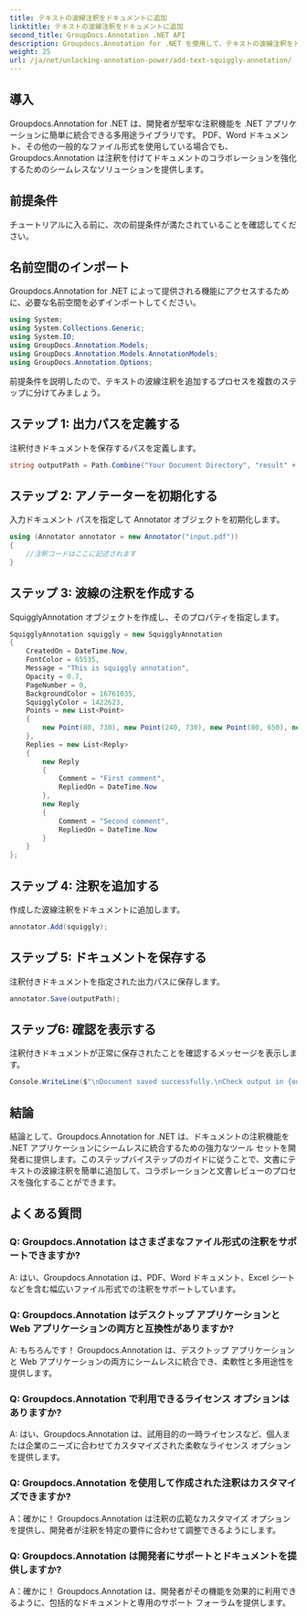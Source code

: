 ```yaml
---
title: テキストの波線注釈をドキュメントに追加
linktitle: テキストの波線注釈をドキュメントに追加
second_title: GroupDocs.Annotation .NET API
description: Groupdocs.Annotation for .NET を使用して、テキストの波線注釈をドキュメントに簡単に追加する方法を学びます。コラボレーションと文書レビューのプロセスを強化します。
weight: 25
url: /ja/net/unlocking-annotation-power/add-text-squiggly-annotation/
---
```

## 導入

Groupdocs.Annotation for .NET は、開発者が堅牢な注釈機能を .NET アプリケーションに簡単に統合できる多用途ライブラリです。 PDF、Word ドキュメント、その他の一般的なファイル形式を使用している場合でも、Groupdocs.Annotation は注釈を付けてドキュメントのコラボレーションを強化するためのシームレスなソリューションを提供します。

## 前提条件

チュートリアルに入る前に、次の前提条件が満たされていることを確認してください。

## 名前空間のインポート

Groupdocs.Annotation for .NET によって提供される機能にアクセスするために、必要な名前空間を必ずインポートしてください。

```csharp
using System;
using System.Collections.Generic;
using System.IO;
using GroupDocs.Annotation.Models;
using GroupDocs.Annotation.Models.AnnotationModels;
using GroupDocs.Annotation.Options;
```

前提条件を説明したので、テキストの波線注釈を追加するプロセスを複数のステップに分けてみましょう。

## ステップ 1: 出力パスを定義する

注釈付きドキュメントを保存するパスを定義します。

```csharp
string outputPath = Path.Combine("Your Document Directory", "result" + Path.GetExtension("input.pdf"));
```

## ステップ 2: アノテーターを初期化する

入力ドキュメント パスを指定して Annotator オブジェクトを初期化します。

```csharp
using (Annotator annotator = new Annotator("input.pdf"))
{
    //注釈コードはここに記述されます
}
```

## ステップ 3: 波線の注釈を作成する

SquigglyAnnotation オブジェクトを作成し、そのプロパティを指定します。

```csharp
SquigglyAnnotation squiggly = new SquigglyAnnotation
{
    CreatedOn = DateTime.Now,
    FontColor = 65535,
    Message = "This is squiggly annotation",
    Opacity = 0.7,
    PageNumber = 0,
    BackgroundColor = 16761035,
    SquigglyColor = 1422623,
    Points = new List<Point>
    {
        new Point(80, 730), new Point(240, 730), new Point(80, 650), new Point(240, 650)
    },
    Replies = new List<Reply>
    {
        new Reply
        {
            Comment = "First comment",
            RepliedOn = DateTime.Now
        },
        new Reply
        {
            Comment = "Second comment",
            RepliedOn = DateTime.Now
        }
    }
};
```

## ステップ 4: 注釈を追加する

作成した波線注釈をドキュメントに追加します。

```csharp
annotator.Add(squiggly);
```

## ステップ 5: ドキュメントを保存する

注釈付きドキュメントを指定された出力パスに保存します。

```csharp
annotator.Save(outputPath);
```

## ステップ6: 確認を表示する

注釈付きドキュメントが正常に保存されたことを確認するメッセージを表示します。

```csharp
Console.WriteLine($"\nDocument saved successfully.\nCheck output in {outputPath}.");
```

## 結論

結論として、Groupdocs.Annotation for .NET は、ドキュメントの注釈機能を .NET アプリケーションにシームレスに統合するための強力なツール セットを開発者に提供します。このステップバイステップのガイドに従うことで、文書にテキストの波線注釈を簡単に追加して、コラボレーションと文書レビューのプロセスを強化することができます。

## よくある質問

### Q: Groupdocs.Annotation はさまざまなファイル形式の注釈をサポートできますか?

A: はい、Groupdocs.Annotation は、PDF、Word ドキュメント、Excel シートなどを含む幅広いファイル形式での注釈をサポートしています。

### Q: Groupdocs.Annotation はデスクトップ アプリケーションと Web アプリケーションの両方と互換性がありますか?

A: もちろんです！ Groupdocs.Annotation は、デスクトップ アプリケーションと Web アプリケーションの両方にシームレスに統合でき、柔軟性と多用途性を提供します。

### Q: Groupdocs.Annotation で利用できるライセンス オプションはありますか?

A: はい、Groupdocs.Annotation は、試用目的の一時ライセンスなど、個人または企業のニーズに合わせてカスタマイズされた柔軟なライセンス オプションを提供します。

### Q: Groupdocs.Annotation を使用して作成された注釈はカスタマイズできますか?

A：確かに！ Groupdocs.Annotation は注釈の広範なカスタマイズ オプションを提供し、開発者が注釈を特定の要件に合わせて調整できるようにします。

### Q: Groupdocs.Annotation は開発者にサポートとドキュメントを提供しますか?

A：確かに！ Groupdocs.Annotation は、開発者がその機能を効果的に利用できるように、包括的なドキュメントと専用のサポート フォーラムを提供します。